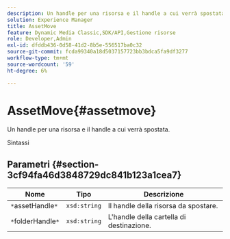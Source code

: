 ```yaml
---
description: Un handle per una risorsa e il handle a cui verrà spostata.
solution: Experience Manager
title: AssetMove
feature: Dynamic Media Classic,SDK/API,Gestione risorse
role: Developer,Admin
exl-id: dfddb436-0d58-41d2-8b5e-556517ba0c32
source-git-commit: fcda99340a18d5037157723bb3bdca5fa9df3277
workflow-type: tm+mt
source-wordcount: '59'
ht-degree: 6%

---
```


# AssetMove{#assetmove}

Un handle per una risorsa e il handle a cui verrà spostata.

Sintassi

## Parametri {#section-3cf94fa46d3848729dc841b123a1cea7}

| Nome | Tipo | Descrizione |
|---|---|---|
| `*`assetHandle`*` | `xsd:string` | Il handle della risorsa da spostare. |
| `*`folderHandle`*` | `xsd:string` | L&#39;handle della cartella di destinazione. |

